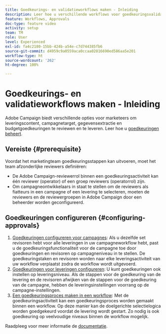 ```yaml
---
title: Goedkeurings- en validatieworkflows maken - Inleiding
description: Leer hoe u verschillende workflows voor goedkeuringsvalidatie configureert.
feature: Workflows, Approvals
doc-type: feature video
activity: setup
team: TM
role: User
level: Experienced
exl-id: fa4c2180-15bb-424b-a54e-c7d744385fb6
source-git-commit: d4959c9a0559aca0ccaa02816690ed586aa5e201
workflow-type: ht
source-wordcount: '262'
ht-degree: 100%

---
```


# Goedkeurings- en validatieworkflows maken - Inleiding

Adobe Campaign biedt verschillende opties voor marketeers om leveringscontent, campagnetarget, gegevensextractie en budgetgoedkeuringen te reviewen en te leveren. Leer hoe u [goedkeuringen beheert](/help/process-management/create-approvals-and-validation-workflows/manage-approvals.md).

## Vereiste {#prerequisite}

Voordat het marketingteam goedkeuringsstappen kan uitvoeren, moet het team afzonderlijke reviewers definiëren:

* De Adobe Campaign-reviewerrol binnen een goedkeuringsactiviteit kan één reviewer (operator) of een groep reviewers (operatorrol) zijn.
* Om campagneontwikkelaars in staat te stellen om de reviewers als fiatteurs in een campagne of een levering te selecteren, moeten de reviewers en de reviewergroepen in Adobe Campaign door een beheerder worden geconfigureerd.

## Goedkeuringen configureren {#configuring-approvals}

1. [Goedkeuringen configureren voor campagnes](/help/process-management/create-approvals-and-validation-workflows/configure-approvals-for-campaigns.md):
Als u dezelfde set revisoren hebt voor alle leveringen in uw campagneworkflow hebt, past u de goedkeuringsfunctionaliteit voor de campagne toe door goedkeuringen en revisoren op campagneniveau in te stellen. De goedkeuringstaken en revisoren worden naar elke leveringsactiviteit van uw workflow verplaatst zodra de workflow wordt uitgevoerd.
2. [Goedkeuringen voor leveringen configureren](/help/process-management/create-approvals-and-validation-workflows/configure-approvals-for-deliveries.md): 
U kunt goedkeuringen ook instellen op leveringsniveau. Als de stappen voor de goedkeuring van de levering en de revisoren afwijken van de stappen voor de goedkeuring van de campagne, hebben de leveringsinstellingen voorrang op de campagne-instellingen.
3. [Een goedkeuringsproces maken in een workflow](/help/process-management/create-approvals-and-validation-workflows/create-approval-process-in-a-workflow.md): 
Met de goedkeuringsactiviteit kan een goedkeuringsproces worden gemaakt binnen een workflow. Op deze manier kan de doelgerichte selectielogica worden goedgekeurd voordat de levering wordt gestart. Zo nodig is ook goedkeuring op veelvoudige niveaus binnen de workflow mogelijk.

Raadpleeg voor meer informatie de [documentatie](https://experienceleague.adobe.com/docs/campaign-classic/using/automating-with-workflows/flow-control-activities/approval.html?lang=nl).
